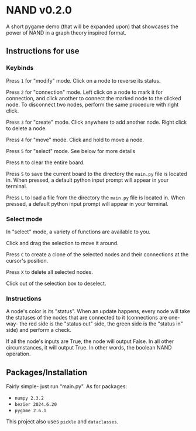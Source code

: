 # NAND v0.2.0
A short pygame demo (that will be expanded upon) that showcases the power of NAND in a graph theory inspired format.

## Instructions for use
### Keybinds
Press `1` for "modify" mode. Click on a node to reverse its status.

Press `2` for "connection" mode. Left click on a node to mark it for connection, and click another to connect the marked node to the clicked node.
To disconnect two nodes, perform the same procedure with right click.

Press `3` for "create" mode. Click anywhere to add another node. Right click to delete a node.

Press `4` for "move" mode. Click and hold to move a node.

Press `5` for "select" mode. See below for more details

Press `R` to clear the entire board.

Press `S` to save the current board to the directory the `main.py` file is located in. When pressed, a default python input prompt will appear in your terminal.

Press `L` to load a file from the directory the `main.py` file is located in. When pressed, a default python input prompt will appear in your terminal.

### Select mode
In "select" mode, a variety of functions are available to you.

Click and drag the selection to move it around.

Press `C` to create a clone of the selected nodes and their connections at the cursor's position.

Press `X` to delete all selected nodes.

Click out of the selection box to deselect.

### Instructions
A node's color is its "status". When an update happens, every node will take the statuses of the nodes that are connected to it 
(connections are one-way- the red side is the "status out" side, the green side is the "status in" side) and perform a check. 

If all the node's inputs are True, the node will output False. In all other circumstances, it will output True. In other words, the boolean NAND operation.

## Packages/Installation
Fairly simple- just run "main.py". As for packages:
- `numpy 2.3.2`
- `bezier 2024.6.20`
- `pygame 2.6.1`
  
This project also uses `pickle` and `dataclasses`.
